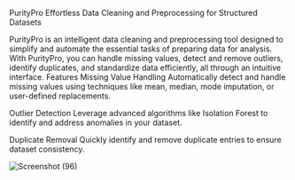 PurityPro
Effortless Data Cleaning and Preprocessing for Structured Datasets

PurityPro is an intelligent data cleaning and preprocessing tool designed to simplify and automate the essential tasks of preparing data for analysis. With PurityPro, you can handle missing values, detect and remove outliers, identify duplicates, and standardize data efficiently, all through an intuitive interface.
Features
Missing Value Handling
Automatically detect and handle missing values using techniques like mean, median, mode imputation, or user-defined replacements.

Outlier Detection
Leverage advanced algorithms like Isolation Forest to identify and address anomalies in your dataset.

Duplicate Removal
Quickly identify and remove duplicate entries to ensure dataset consistency.




![Screenshot (96)](https://github.com/user-attachments/assets/878fe3db-74fb-4722-808c-0ffc1c7ab2c7)
